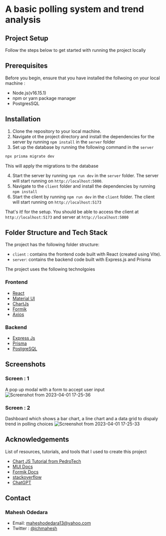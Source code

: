 # A basic polling system and trend analysis

## Project Setup

Follow the steps below to get started with running the project locally

## Prerequisites

Before you begin, ensure that you have installed the follwoing on your local machine : 

- Node.js(v16.15.1)
- npm or yarn package manager
- PostgresSQL

## Installation

1. Clone the repository to your local machine.
2. Navigate ot the project directory and install the dependencies for the server by running  `npm install` in the `server` folder
3. Set up the database by running the following command in the `server`
```bash
npx prisma migrate dev
```
This will apply the migrations to the database

4. Start the server by running `npm run dev` in the `server` folder. The server will start running on  `http://localhost:5000`.
5. Navigate to the `client` folder and install the dependencies by running `npm install`
6. Start the client by running `npm run dev` in the `client` folder. The client will start running on `http://localhost:5173`

That's it! for the setup. You should be able to access the client at `http://localhost:5173` and server at `http://localhost:5000`

## Folder Structure and Tech Stack

The project has the following folder structure: 

- `client` : contains the frontend code built with React (created using Vite).
- `server`: contains the backend code built with Express.js and Prisma

The project uses the following technolgoies

### Frontend

- [React](https://react.dev)
- [Material UI](https://mui.com/)
- [ChartJs](https://www.chartjs.org/)
- [Formik](https://formik.org/)
- [Axios](https://axios-http.com/docs/intro)

### Backend

- [Express Js](https://expressjs.com/)
- [Prisma](https://www.prisma.io/)
- [PostgreSQL](https://www.postgresql.org/)

## Screenshots

### Screen : 1
A pop up modal with a form to accept user input
![Screenshot from 2023-04-01 17-25-36](https://user-images.githubusercontent.com/68990762/229287291-39dd1908-c5a3-4a58-beda-368554234ed0.png)


### Screen : 2
Dashboard which shows a bar chart, a line chart and a data grid to dispaly trend in polling choices
![Screenshot from 2023-04-01 17-25-33](https://user-images.githubusercontent.com/68990762/229287295-96c8dba8-dc73-4a47-b726-7277c092b592.png)



## Acknowledgements
List of resources, tutorials, and tools that I used to create this project

- [Chart JS Tutorial from  PedroTech](https://www.youtube.com/watch?v=RF57yDglDfE)
- [MUI Docs](https://mui.com/material-ui/getting-started/overview/)
- [Formik Docs](https://formik.org/docs/overview)
- [stackoverflow](https://stackoverflow.com)
- [ChatGPT](https://chat.openai.com)

## Contact

### Mahesh Odedara 
- Email: maheshodedara13@yahoo.com
- Twitter : [@ichmahesh](https://twitter.com/ichmahesh)


